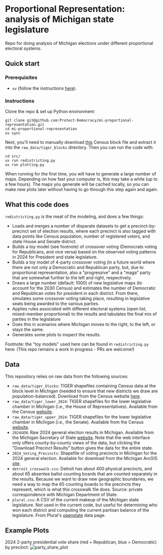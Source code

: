 # Proportional Representation: analysis of Michigan state legislature

Repo for doing analysis of Michigan elections under different proportional electoral systems.

## Quick start
### Prerequisites
- `uv` (follow the instructions [here](https://docs.astral.sh/uv/#installation)). 
### Instructions
Clone the repo & set up Python environment:
```
git clone git@github.com:Protect-Democracy/mi-proportional-representation.git
cd mi-proportional-representation
uv sync
```
Next, you'll need to manually download [this](https://www2.census.gov/geo/tiger/TIGER2024/TABBLOCK20/tl_2024_26_tabblock20.zip) Census block file and extract it into the `raw_data/tiger_blocks` directory. Then you can run the code with:

```
cd src/
uv run redistricting.py
uv run plotting.py
```
When running for the first time, you will have to generate a large number of maps. Depending on how fast your computer is, this may take a while (up to a few hours). 
The maps you generate will be cached locally, so you can make new plots later without having to go through this step again and again.

## What this code does
`redistricting.py` is the meat of the modeling, and does a few things:
- Loads and merges a number of disparate datasets to get a precinct-by-precinct set of election results, where each precinct is also tagged with data points like Census population, number of registered voters, and state House and Senate district.
- Builds a toy model (see footnote) of crossover voting (Democrats voting for Republicans, and vice versa) based on the observed voting patterns in 2024 for President and state legislature.
- Builds a toy model of 4-party crossover voting (in a future world where there are not only a Democratic and Republican party, but, due to proportional representation, also a "progressive" and a "maga" party that are somewhat further to the left and right, respectively.
- Draws a large number (default: 1000) of new legislative maps (to account for the 2030 Census) and estimates the number of Democratic and Republican votes for president in each district. From there, simulates some crossover voting taking place, resulting in legislative seats being awarded to the various parties.
- Applies rules associated with different electoral systems (open list, mixed-member proportional) to the results and tabulates the final mix of parties in the legislature
- Does this in scenarios where Michigan moves to the right, to the left, or stays the same.
- Generates some plots to inspect the results.

Footnote: the "toy models" used here can be found in `redistricting.py` here:
(This repo remains a work in progress - PRs are welcome!)

## Data
This repository relies on raw data from the following sources:
- `raw_data/tiger_blocks`: TIGER shapefiles containing Census data at the block level in Michigan (needed to ensure that new districts we draw are population-balanced). Download from the Census website [here](https://www2.census.gov/geo/tiger/TIGER2024/TABBLOCK20/tl_2024_26_tabblock20.zip).
- `raw_data/tiger_lower_2024`: TIGER shapefiles for the lower legislative chamber in Michigan (i.e., the House of Representatives). Available from the Census [website](https://www.census.gov/cgi-bin/geo/shapefiles/index.php?year=2024&layergroup=State+Legislative+Districts).
- `raw_data/tiger_upper_2024`: TIGER shapefiles for the lower legislative chamber in Michigan (i.e., the Senate). Available from the Census [website](https://www.census.gov/cgi-bin/geo/shapefiles/index.php?year=2024&layergroup=State+Legislative+Districts).
- `2024GEN`: Raw 2024 general election results in Michigan. Available from the Michigan Secretary of State [website](https://mvic.sos.state.mi.us/votehistory/). Note that the web interface only offers county-by-county views of the data, but clicking the "Download Precinct Results" button gives the data for the entire state.
- `2024_Voting_Precincts`: Shapefile of voting precincts in Michigan for the 2024 general election. Available for download from the Michigan ArcGIS [site](https://gis-michigan.opendata.arcgis.com/datasets/2024-voting-precincts/explore).
- `detroit_crosswalk.csv`: Detroit has about 400 physical precincts, and about 65 absentee ballot counting boards that are counted separately in the results. Because we want to draw new geographic boundaries, we need a way to map the 65 counting boards to the precincts they represent, which is what this crosswalk file does. Source: private correspondence with Michigan Department of State.
- `plural.csv`: A CSV of the current makeup of the Michigan state legislature. Not used in the current code, but useful for determining who won each district and computing the current partisan balance of the legislature. From Plural's [openstate](https://open.pluralpolicy.com/data/legislator-csv/) data page. 


## Example Plots
2024 2-party presidential vote share (red = Republican, blue = Democratic) by precinct:
![party_share_plot](https://github.com/user-attachments/assets/1bf738fc-f7f6-4b9f-b549-8232258110fe)
